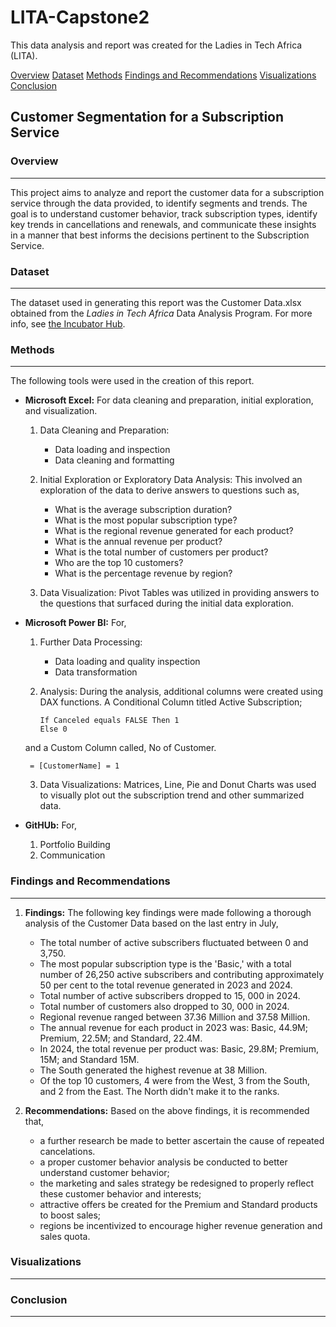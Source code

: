 # LITA-Capstone2
This data analysis and report was created for the Ladies in Tech Africa (LITA).

[Overview](overview)
[Dataset](dataset)
[Methods](methods)
[Findings and Recommendations](findings-and-recommendations)
[Visualizations](visualizations)
[Conclusion](conclusion)


## Customer Segmentation for a Subscription Service 

### Overview
---
This project aims to analyze and report the customer data for a subscription service through the data provided, to identify segments and trends. The goal is to understand customer behavior, track subscription types, identify key trends in cancellations and renewals, and communicate these insights in a manner that best informs the decisions pertinent to the Subscription Service.


### Dataset
---
The dataset used in generating this report was the Customer Data.xlsx obtained from the _Ladies in Tech Africa_ Data Analysis Program. For more info, see [the Incubator Hub](http://www.theincubatorng.org/).


### Methods
---
The following tools were used in the creation of this report.
- **Microsoft Excel:** For data cleaning and preparation, initial exploration, and visualization.
  1. Data Cleaning and Preparation:
     - Data loading and inspection
     - Data cleaning and formatting

  2. Initial Exploration or Exploratory Data Analysis:
     This involved an exploration of the data to derive answers to questions such as,
     - What is the average subscription duration?
     - What is the most popular subscription type?
     - What is the regional revenue generated for each product?
     - What is the annual revenue per product?
     - What is the total number of customers per product?
     - Who are the top 10 customers?
     - What is the percentage revenue by region?

  3. Data Visualization: Pivot Tables was utilized in providing answers to the questions that surfaced during the initial data exploration. 

       
- **Microsoft Power BI:** For,
  1. Further Data Processing:
     - Data loading and quality inspection
     - Data transformation

  2. Analysis:
    During the analysis, additional columns were created using DAX functions. A Conditional Column titled Active Subscription;
    
     ```DAX
     If Canceled equals FALSE Then 1
     Else 0
     ```

  and a Custom Column called, No of Customer.

     ```DAX
      = [CustomerName] = 1     
     ```

      
  3. Data Visualizations: Matrices, Line, Pie and Donut Charts was used to visually plot out the subscription trend and other summarized data.

   
- **GitHUb:** For,
  1. Portfolio Building
  2. Communication


### Findings and Recommendations
---
1. **Findings:** The following key findings were made following a thorough analysis of the Customer Data based on the last entry in July, 
   - The total number of active subscribers fluctuated between 0 and 3,750.
   - The most popular subscription type is the 'Basic,' with a total number of 26,250 active subscribers and contributing approximately 50 per cent to the total revenue generated in 2023 and 2024.
   - Total number of active subscribers dropped to 15, 000 in 2024.
   - Total number of customers also dropped to 30, 000 in 2024.
   - Regional revenue ranged between 37.36 Million and 37.58 Million.
   - The annual revenue for each product in 2023 was: Basic, 44.9M; Premium, 22.5M; and Standard, 22.4M.
   - In 2024, the total revenue per product was: Basic, 29.8M; Premium, 15M; and Standard 15M.
   - The South generated the highest revenue at 38 Million.
   - Of the top 10 customers, 4 were from the West, 3 from the South, and 2 from the East. The North didn't make it to the ranks. 

2. **Recommendations:** Based on the above findings, it is recommended that,
   - a further research be made to better ascertain the cause of repeated cancelations.
   - a proper customer behavior analysis be conducted to better understand customer behavior;
   - the marketing and sales strategy be redesigned to properly reflect these customer behavior and interests;
   - attractive offers be created for the Premium and Standard products to boost sales;
   - regions be incentivized to encourage higher revenue generation and sales quota.


### Visualizations
---

### Conclusion
---
